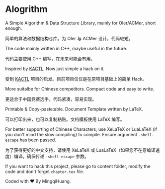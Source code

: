 # Alogrithm

A Simple Algorithm &amp; Data Structure Library, mainly for OIer/ACMer, short enough.

简单的算法和数据结构仓库。为 OIer 与 ACMer 设计，代码较短。

The code mainly written in C++, maybe useful in the future.

代码主要使用 C++ 编写，在未来可能会有用。

Inspired by [KACTL](https://github.com/kth-competitive-programming/kactl). Now just simple a hack on it.

受到 [KACTL](https://github.com/kth-competitive-programming/kactl) 项目的启发。目前项目仅仅是在原项目基础上的简单 Hack。

More suitalbe for Chinese competitors. Compact code and easy to write.

更适合于中国竞赛选手。代码紧凑，容易实现。

Printable & Copy-paste:able. Document Template written by LaTeX.

可以打印出来，也可以复制粘贴。文档模板使用 LaTeX 编写。

For better supporting of Chinese Characters, use XeLaTeX or LuaLaTeX (if you don't mind the slow compiling) to compile.
Ensure argument `-shell-escape` has been passed.

为了获得更好的中文支持，请使用 XeLaTeX 或 LuaLaTeX（如果您不在意编译速度）编译。确保传递 `-shell-escape` 参数。

If you want to hack this project, please go to content folder, modify the code and don't forget `chapter.tex` file.

Coded with :heart: By MingqiHuang.
